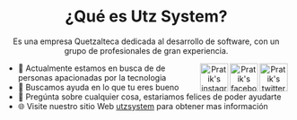 <div align='center'><h1>¿Qué es Utz System?</h1></div>
<div align="center">

Es una empresa Quetzalteca dedicada al desarrollo de software, con un grupo de profesionales de gran experiencia.

<a href="https://twitter.com/utz_system" target="_blank" rel="nofollow"><img align="right" alt="Pratik's twitter" width="50px" src="https://cdn.pixabay.com/photo/2017/06/22/14/23/twitter-2430933_960_720.png" /></a>
<a href="https://www.facebook.com/Utz-System-469198726471076" target="_blank" rel="nofollow"><img align="right" alt="Pratik's facebook" width="50px" src="https://cdn.pixabay.com/photo/2017/06/22/06/22/facebook-2429746_960_720.png" /></a>
<a href="https://www.instagram.com/utzsystem/" target="_blank" rel="nofollow"><img align="right" alt="Pratik's instagram" width="50px" src="https://cdn.pixabay.com/photo/2016/09/17/07/03/instagram-1675670_960_720.png" /></a>
</div>

- 🌱 Actualmente estamos en busca de de personas apacionadas por la tecnologia
- 🤔 Buscamos ayuda en lo que tu eres bueno
- 💬 Pregúnta sobre cualquier cosa, estariamos felices de poder ayudarte
- 🌐 Visite nuestro sitio Web [utzsystem](https://utzsystem.com/) para obtener mas información
